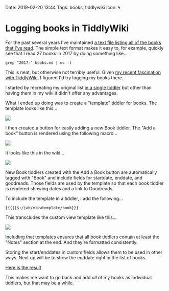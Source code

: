Date: 2019-02-20 13:44
Tags: books, tiddlywiki
Icon: 🌀

# Logging books in TiddlyWiki

For the past several years I've maintained [a text file listing all of the books that I've read](https://www.baty.net/books/). The simple text format makes it easy to, for example, quickly see that I read 27 books in 2017 by doing something like...

```
grep "2017-" books.md | wc -l
```

This is neat, but otherwise not terribly useful. Given [my recent fascination with TiddlyWiki](https://rudimentarylathe.org), I figured I'd try logging my books there.

I started by recreating my original list [in a single tiddler](https://rudimentarylathe.org/#Books%20archive) but other than having them in my wiki it didn't offer any advantages.

What I ended up doing was to create a "template" tiddler for books. The template looks like this...

![](https://www.baty.blog/_img/2019/2019-02-20-book-template.png)

I then created a button for easily adding a new Book tiddler. The "Add a book" button is rendered using the following macro...

![](https://www.baty.blog/_img/2019/2019-02-20-add-book-macro.png)

It looks like this in the wiki...

![](https://www.baty.blog/_img/2019/2019-02-20-book-button.png)

New Book tiddlers created with the Add a Book button are automatically tagged with "Book" and include fields for startdate, enddate, and goodreads. Those fields are used by the template so that each book tiddler is rendered showing dates and a link to Goodreads.

To include the template in a tiddler, I add the following...

```
{{{||$:/jab/viewtemplate/book}}}
```

This transcludes the custom view template like this...

![](https://www.baty.blog/_img/2019/2019-02-20-book-example.png)

Including that templates ensures that all book tiddlers contain at least the "Notes" section at the end. And they're formatted consistently. 

Storing the start/enddates in custom fields allows them to be used in other ways. Next up will be to show the enddate right in the list of books.

[Here is the result](https://rudimentarylathe.org/#Books)

This makes me want to go back and add _all_ of my books as individual tiddlers, but that may be a while.